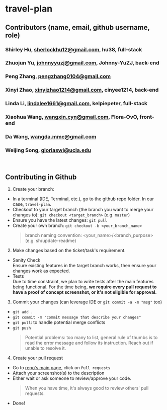 # travel-plan


## Contributors (name, email, github username, role)
### Shirley Hu, sherlockhu12@gmail.com, hu38, full-stack
### Zhuojun Yu, johnnyyuzj@gmail.com, Johnny-YuZJ, back-end
### Peng Zhang, pengzhang0104@gmail.com
### Xinyi Zhao, xinyizhao1214@gmail.com, cinyee1214, back-end
### Linda Li, lindalee1661@gmail.com, kelpiepeter, full-stack
### Xiaohua Wang, wangxin.cyn@gmail.com, Flora-OvO, front-end
### Da Wang, wangda.mme@gmail.com
### Weijing Song, gloriaswj@ucla.edu

<br/>

## Contributing in Github
1. Create your branch:
- In a terminal (IDE, Terminal, etc.), go to the github repo folder. In our case, `travel-plan`.
- Checkout to your target branch (the branch you want to merge your changes to): `git checkout <target_branch>` (e.g. `master`)
- Ensure you have the latest changes: `git pull`
- Create your own branch: `git checkout -b <your_branch_name>` 
   > branch naming convention: <your_name>/<branch_purpose> (e.g. sh/update-readme)
2. Make changes based on the ticket/task's requirement.
- Sanity Check <br/>
  Ensure existing features in the target branch works, then ensure your changes work as expected. 
- Tests <br/>
  Due to time constraint, we plan to write tests after the main features being functional. For the time being, <b>we require every pull request to have a proof of concept screenshot, or it's not eligible for approval.</b>
3. Commit your changes (can leverage IDE or `git commit -a -m "msg"` too)
- `git add .` 
- `git commit -m "commit message that describe your changes"`
- `git pull`: to handle potential merge conflicts
- `git push`
    > Potential problems: too many to list, general rule of thumbs is to read the error message and follow its instruction. Reach out if unable to resolve it.
4. Create your pull request
- Go to [repo's main page](https://github.com/hu38/travel-plan), click on `Pull requests`
- Attach your screenshot(s) to the description
- Either wait or ask someone to review/approve your code.
  > When you have time, it's always good to review others' pull requests.
- Done!

